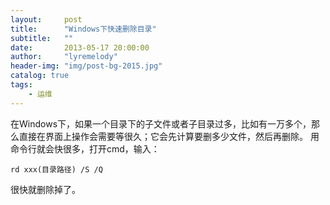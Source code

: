 ```yaml
---
layout:     post
title:      "Windows下快速删除目录"
subtitle:   ""
date:       2013-05-17 20:00:00
author:     "lyremelody"
header-img: "img/post-bg-2015.jpg"
catalog: true
tags:
    - 运维
---
```



  在Windows下，如果一个目录下的子文件或者子目录过多，比如有一万多个，那么直接在界面上操作会需要等很久；它会先计算要删多少文件，然后再删除。
  用命令行就会快很多，打开cmd，输入：

    rd xxx(目录路径) /S /Q

  很快就删除掉了。
